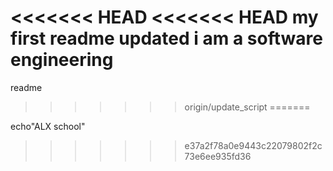 <<<<<<< HEAD
<<<<<<< HEAD
my first readme updated
i am a software engineering
=======
readme
>>>>>>> origin/update_script
=======

echo"ALX school"
>>>>>>> e37a2f78a0e9443c22079802f2c73e6ee935fd36
